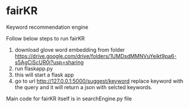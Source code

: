 # fairKR
Keyword recommendation engine

Follow below steps to run fairKR
1. download glove word embedding from  folder https://drive.google.com/drive/folders/1UMDsdMMNVuYeikt9pa6-s5AgCiScUR0j?usp=sharing
2. run flaskapp.py 
3. this will start a flask app
4. go to url http://127.0.0.1:5000/suggest/keyword replace keyword with the query and it will return a json with selcted keywords. 
  
  
Main code for fairKR itself is in searchEngine.py file
  
